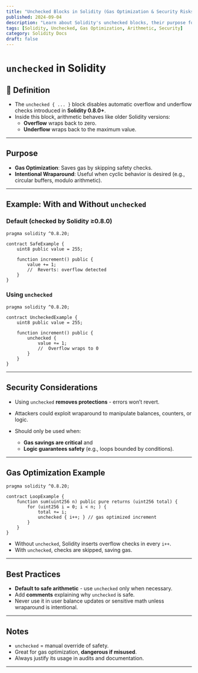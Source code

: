 ```yaml
---
title: "Unchecked Blocks in Solidity (Gas Optimization & Security Risks)"
published: 2024-09-04
description: "Learn about Solidity's unchecked blocks, their purpose for gas optimization, security trade-offs, and best practices with code examples."
tags: [Solidity, Unchecked, Gas Optimization, Arithmetic, Security]
category: Solidity Docs
draft: false
---
```


<script type="application/ld+json">
{
  "@context": "https://schema.org",
  "@type": "TechArticle",
  "headline": "Unchecked Blocks in Solidity (Gas Optimization & Security Risks)",
  "description": "Learn about Solidity's unchecked blocks, their purpose for gas optimization, security trade-offs, and best practices with code examples.",
  "author": { "@type": "Person", "name": "The Sandf" },
  "datePublished": "2024-09-04",
  "mainEntityOfPage": {
    "@type": "WebPage",
    "@id": "https://multiv-rekt.vercel.app/posts/solidity-docs/unchecked/"
  }
}
</script>


# `unchecked` in Solidity

## 📖 Definition

* The `unchecked { ... }` block disables automatic overflow and underflow checks introduced in **Solidity 0.8.0+**.
* Inside this block, arithmetic behaves like older Solidity versions:  
  * **Overflow** wraps back to zero.  
  * **Underflow** wraps back to the maximum value.  

---

##  Purpose

* **Gas Optimization**: Saves gas by skipping safety checks.  
* **Intentional Wraparound**: Useful when cyclic behavior is desired (e.g., circular buffers, modulo arithmetic).  

---

##  Example: With and Without `unchecked`

### Default (checked by Solidity ≥0.8.0)
```solidity
pragma solidity ^0.8.20;

contract SafeExample {
    uint8 public value = 255;

    function increment() public {
        value += 1; 
        //  Reverts: overflow detected
    }
}
````

### Using `unchecked`

```solidity
pragma solidity ^0.8.20;

contract UncheckedExample {
    uint8 public value = 255;

    function increment() public {
        unchecked {
            value += 1; 
            //  Overflow wraps to 0
        }
    }
}
```

---

##  Security Considerations

* Using `unchecked` **removes protections** - errors won’t revert.
* Attackers could exploit wraparound to manipulate balances, counters, or logic.
* Should only be used when:

  * **Gas savings are critical** and
  * **Logic guarantees safety** (e.g., loops bounded by conditions).

---

##  Gas Optimization Example

```solidity
pragma solidity ^0.8.20;

contract LoopExample {
    function sum(uint256 n) public pure returns (uint256 total) {
        for (uint256 i = 0; i < n; ) {
            total += i;
            unchecked { i++; } // gas optimized increment
        }
    }
}
```

* Without `unchecked`, Solidity inserts overflow checks in every `i++`.
* With `unchecked`, checks are skipped, saving gas.

---

##  Best Practices

* **Default to safe arithmetic** - use `unchecked` only when necessary.
* Add **comments** explaining why `unchecked` is safe.
* Never use it in user balance updates or sensitive math unless wraparound is intentional.

---

## Notes

* `unchecked` = manual override of safety.
* Great for gas optimization, **dangerous if misused**.
* Always justify its usage in audits and documentation.

---